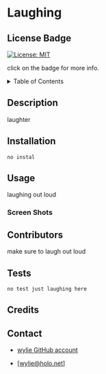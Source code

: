 # Laughing

## License Badge

[![License: MIT](https://img.shields.io/badge/License-MIT-yellow.svg)](https://opensource.org/licenses/MIT)

click on the badge for more info.

<details>
<summary>Table of Contents</summary>

-[Description](#Description)

-[Installation](#Installation)

-[Usage](#Usage)

-[Contributors](#Contributors)

-[Test](#Tests)

-[Contact](#Contact)

</details>

## Description
  
laughter
  
## Installation


    no instal


## Usage

laughing out loud

### Screen Shots
  
## Contributors

make sure to laugh out loud

## Tests


    no test just laughing here


## Credits

## Contact

* [wylie GitHub account](https://github.com/wylie)

* [wylie@holo.net]

